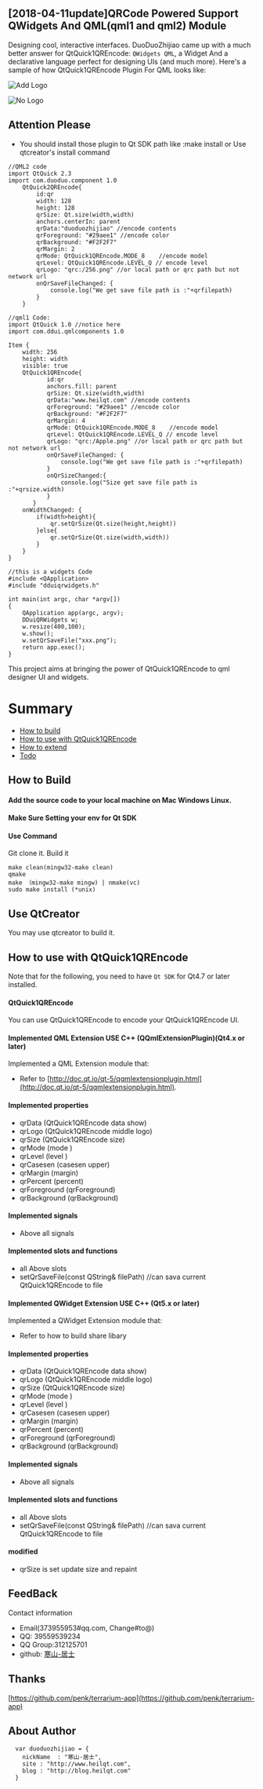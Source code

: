 ## [2018-04-11update]QRCode Powered Support QWidgets And QML(qml1 and qml2) Module
Designing cool, interactive interfaces. DuoDuoZhijiao came up with a much better answer for QtQuick1QREncode: `QWidgets QML`, 
a Widget And a declarative language perfect for designing UIs (and much more). 
Here's a sample of how QtQuick1QREncode Plugin For QML looks like:

![Add Logo](http://7qn7mv.com1.z0.glb.clouddn.com/_ddui111.png)

![No Logo](http://7qn7mv.com1.z0.glb.clouddn.com/_ddui22.png)

## Attention Please

*  You should install those plugin to Qt SDK  path like :make install or Use qtcreator's install command

```
//QML2 code
import QtQuick 2.3
import com.duoduo.component 1.0
    QtQuick2QREncode{
        id:qr
        width: 128
        height: 128
        qrSize: Qt.size(width,width)
        anchors.centerIn: parent
        qrData:"duoduozhijiao" //encode contents
        qrForeground: "#29aee1" //encode color
        qrBackground: "#F2F2F7"
        qrMargin: 2
        qrMode: QtQuick1QREncode.MODE_8    //encode model
		qrLevel: QtQuick1QREncode.LEVEL_Q // encode level
        qrLogo: "qrc:/256.png" //or local path or qrc path but not network url
        onQrSaveFileChanged: {
            console.log("We get save file path is :"+qrfilepath)
        }
    }
```

```
//qml1 Code:
import QtQuick 1.0 //notice here
import com.ddui.qmlcomponents 1.0

Item {
    width: 256
    height: width
    visible: true
    QtQuick1QREncode{
           id:qr
           anchors.fill: parent
           qrSize: Qt.size(width,width)
           qrData:"www.heilqt.com" //encode contents
           qrForeground: "#29aee1" //encode color
           qrBackground: "#F2F2F7"
           qrMargin: 4
           qrMode: QtQuick1QREncode.MODE_8    //encode model
           qrLevel: QtQuick1QREncode.LEVEL_Q // encode level
           qrLogo: "qrc:/Apple.png" //or local path or qrc path but not network url
           onQrSaveFileChanged: {
               console.log("We get save file path is :"+qrfilepath)
           }
           onQrSizeChanged:{
               console.log("Size get save file path is :"+qrsize.width)
           }
       }
    onWidthChanged: {
        if(width>height){
            qr.setQrSize(Qt.size(height,height))
        }else{
            qr.setQrSize(Qt.size(width,width))
        }
    }
}
```

```
//this is a widgets Code
#include <QApplication>
#include "dduiqrwidgets.h"

int main(int argc, char *argv[])
{
    QApplication app(argc, argv);
    DDuiQRWidgets w;
    w.resize(400,100);
    w.show();
    w.setQrSaveFile("xxx.png");
    return app.exec();
}
```

This project aims at bringing the power of QtQuick1QREncode to qml designer UI and widgets.


# Summary
* [How to build](#how-to-build)
* [How to use with QtQuick1QREncode](#how-to-use-with-qml-plugins)
* [How to extend](#how-to-extend)
* [Todo](#todo)

## How to Build
#### Add the source code  to your local machine on Mac Windows Linux.
#### Make Sure Setting your env for Qt SDK
#### Use Command
Git clone it.
Build it

```
make clean(mingw32-make clean)
qmake
make （mingw32-make mingw) | nmake(vc)
sudo make install (*unix)
```
## Use QtCreator
You may use qtcreator to build it.


## How to use with QtQuick1QREncode
Note that for the following, you need to have `Qt SDK` for Qt4.7 or later installed.

#### QtQuick1QREncode
You can use QtQuick1QREncode to encode your QtQuick1QREncode UI.

#### Implemented  QML Extension USE C++ (QQmlExtensionPlugin)(Qt4.x or later)
Implemented a QML Extension module that:
- Refer to [http://doc.qt.io/qt-5/qqmlextensionplugin.html](http://doc.qt.io/qt-5/qqmlextensionplugin.html).

#### Implemented properties
- qrData           (QtQuick1QREncode data show)
- qrLogo     (QtQuick1QREncode middle logo)
- qrSize (QtQuick1QREncode size)
- qrMode    (mode )
- qrLevel (level )
- qrCasesen        (casesen upper)
- qrMargin   (margin)
- qrPercent   (percent)
- qrForeground   (qrForeground)
- qrBackground   (qrBackground)

#### Implemented signals
- Above all signals

#### Implemented slots and functions
- all Above slots
- setQrSaveFile(const QString& filePath) //can sava current QtQuick1QREncode to file


#### Implemented  QWidget Extension USE C++ (Qt5.x or later)
Implemented a QWidget Extension module that:
- Refer to how to build share libary

#### Implemented properties
- qrData           (QtQuick1QREncode data show)
- qrLogo     (QtQuick1QREncode middle logo)
- qrSize (QtQuick1QREncode size)
- qrMode    (mode )
- qrLevel (level )
- qrCasesen        (casesen upper)
- qrMargin   (margin)
- qrPercent   (percent)
- qrForeground   (qrForeground)
- qrBackground   (qrBackground)

#### Implemented signals
- Above all signals

#### Implemented slots and functions
- all Above slots
- setQrSaveFile(const QString& filePath) //can sava current QtQuick1QREncode to file


#### modified
- qrSize is set update size and repaint

## FeedBack

Contact information

- Email(373955953#qq.com, Change#to@)
- QQ: 39559539234
- QQ Group:312125701
- github: [寒山-居士](https://github.com/toby20130333)


## Thanks

[https://github.com/penk/terrarium-app](https://github.com/penk/terrarium-app)

## About Author

```
  var duoduozhijiao = {
    nickName  : "寒山-居士",
    site : "http://www.heilqt.com",
    blog : "http://blog.heilqt.com"
  }
  ```
